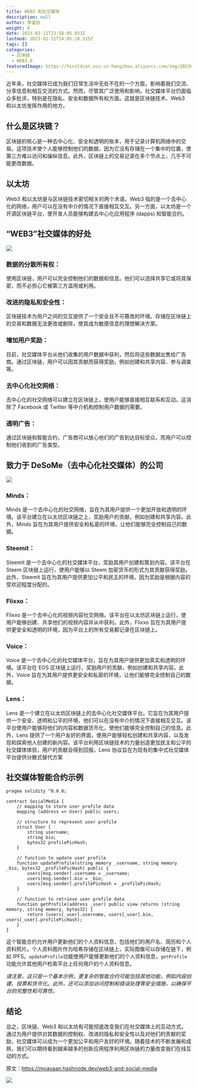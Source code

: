 ```yaml
---
title: WEB3 和社交媒体
description: null
author: 李留白
weight: 0
date: 2023-02-11T13:58:05.033Z
lastmod: 2023-02-11T14:05:18.315Z
tags: []
categories:
  - 区块链
  - WEB3.0
featuredImage: https://hicoldcat.oss-cn-hangzhou.aliyuncs.com/img/20230211215834.png
---
```


近年来，社交媒体已成为我们日常生活中无处不在的一个方面，影响着我们交流、分享信息和相互交流的方式。然而，尽管其广泛使用和影响，社交媒体平台仍面临众多批评，特别是在隐私、安全和数据所有权方面。这就是区块链技术、Web3 和以太坊发挥作用的地方。

## 什么是区块链？

区块链的核心是一种去中心化、安全和透明的账本，用于记录计算机网络中的交易。这项技术使个人能够控制他们的数据，因为它没有存储在一个集中的位置，使第三方难以访问和操纵信息。此外，区块链上的交易记录在多个节点上，几乎不可能更改数据。

## 以太坊

Web3 和以太坊是与区块链技术密切相关的两个术语。Web3 指的是一个去中心化的网络，用户可以在没有中介的情况下直接相互交互。另一方面，以太坊是一个开源区块链平台，使开发人员能够构建去中心化应用程序 (dapps) 和智能合约。

## “WEB3”社交媒体的好处

![](https://hicoldcat.oss-cn-hangzhou.aliyuncs.com/img/20230211220018.png)

### 数据的分散所有权：

   使用区块链，用户可以完全控制他们的数据和信息。他们可以选择共享它或将其保密，而不必担心它被第三方滥用或利用。

### 改进的隐私和安全性：

   区块链技术为用户之间的交互提供了一个安全且不可篡改的环境。存储在区块链上的交易和数据无法更改或删除，使其成为敏感信息的理想解决方案。

### 增加用户奖励：

   目前，社交媒体平台从他们收集的用户数据中获利，然后将这些数据出售给广告商。通过区块链，用户可以因其贡献而获得奖励，例如创建和共享内容、参与调查等。

### 去中心化社交网络：

   去中心化的社交网络可以建立在区块链上，使用户能够直接相互联系和互动。这消除了 Facebook 或 Twitter 等中介机构控制用户数据的需要。

### 透明广告：

   通过区块链和智能合约，广告商可以放心他们的广告到达目标受众，而用户可以控制他们收到的广告类型。

## 致力于 DeSoMe（去中心化社交媒体）的公司

![](https://hicoldcat.oss-cn-hangzhou.aliyuncs.com/img/20230211220036.png)

### Minds：

   Minds 是一个去中心化的社交网络，旨在为其用户提供一个更加开放和透明的环境。该平台建立在以太坊区块链之上，奖励用户的贡献，例如创建和共享内容。此外，Minds 旨在为其用户提供安全和私密的环境，让他们能够完全控制自己的数据。

### Steemit：

   Steemit 是一个去中心化的社交媒体平台，奖励其用户创建和策划内容。该平台在 Steem 区块链上运行，使用户能够以 Steem 加密货币的形式为其贡献获得奖励。此外，Steemit 旨在为其用户提供更加公平和民主的环境，因为奖励是根据内容的受欢迎程度分配的。

### Flixxo：

   Flixxo 是一个去中心化的视频内容社交网络。该平台在以太坊区块链上运行，使用户能够创建、共享他们的视频内容并从中获利。此外，Flixxo 旨在为其用户提供更安全和透明的环境，因为平台上的所有交易都记录在区块链上。

### Voice：

   Voice 是一个去中心化的社交媒体平台，旨在为其用户提供更加真实和透明的环境。该平台在 EOS 区块链上运行，奖励用户的贡献，例如创建和共享内容。此外，Voice 旨在为其用户提供更安全和私密的环境，让他们能够完全控制自己的数据。

### Lens：

   Lens 是一个建立在以太坊区块链上的去中心化社交媒体平台。它旨在为其用户提供一个安全、透明和公平的环境，他们可以在没有中介的情况下直接相互交互。该平台使用户能够将他们的内容和数据货币化，使他们能够完全控制自己的信息。此外，Lens 提供了一个用户友好的界面，使用户能够轻松创建和共享内容，以及发现和探索他人创建的新内容。该平台利用区块链技术的力量创造更加民主和公平的社交媒体体验，用户的贡献会得到回报。Lens 协议旨在为现有的集中式社交媒体平台提供分散式替代方案

## 社交媒体智能合约示例

```solidity
pragma solidity ^0.8.0;

contract SocialMedia {
    // mapping to store user profile data
    mapping (address => User) public users;

    // structure to represent user profile
    struct User {
        string username;
        string bio;
        bytes32 profilePicHash;
    }

    // function to update user profile
    function updateProfile(string memory _username, string memory _bio, bytes32 _profilePicHash) public {
        users[msg.sender].username = _username;
        users[msg.sender].bio = _bio;
        users[msg.sender].profilePicHash = _profilePicHash;
    }

    // function to retrieve user profile data
    function getProfile(address _user) public view returns (string memory, string memory, bytes32) {
        return (users[_user].username, users[_user].bio, users[_user].profilePicHash);
    }
}
```

这个智能合约允许用户更新他们的个人资料信息，包括他们的用户名、简历和个人资料照片。个人资料图片作为哈希存储在区块链上，实际图像可以存储在链下，例如 IPFS。`updateProfile`功能使用户能够更新他们的个人资料信息，`getProfile`功能允许其他用户检索平台上任何用户的个人资料信息。

*请注意，这只是一个基本示例，更复杂的智能合约可能包括其他功能，例如内容创建、投票和货币化。此外，还可以添加访问控制和错误处理等安全措施，以确保平台的完整性和可靠性。*

## 结论

总之，区块链、Web3 和以太坊有可能彻底改变我们在社交媒体上的互动方式。通过为用户提供对其数据的控制权、改进的隐私和安全性以及对他们的贡献的奖励，社交媒体可以成为一个更加公平和用户友好的环境。随着技术的不断发展和成熟，我们可以期待看到越来越多的创新应用程序利用区块链的力量改变我们在线互动的方式。

原文：https://moayaan.hashnode.dev/web3-and-social-media

![](https://hicoldcat.oss-cn-hangzhou.aliyuncs.com/img/my.png)